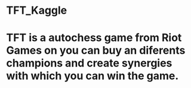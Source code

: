 # TFT_Kaggle
# TFT is a autochess game from Riot Games on you can buy an diferents champions and create synergies with which you can win the game.
